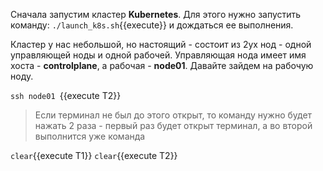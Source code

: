 Сначала запустим кластер **Kubernetes**. Для этого нужно запустить команду: `./launch_k8s.sh`{{execute}} и дождаться ее выполнения.

Кластер у нас небольшой, но настоящий - состоит из 2ух нод - одной управляющей ноды и одной рабочей. Управляющая нода имеет имя хоста - **controlplane**, а рабочая - **node01**. Давайте зайдем на рабочую ноду. 

`ssh node01 `{{execute T2}}

> Если терминал не был до этого открыт, то команду нужно будет нажать 2 раза - первый раз будет открыт терминал, а во второй выполнится уже команда

`clear`{{execute T1}} `clear`{{execute T2}}
